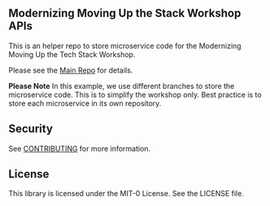 ## Modernizing Moving Up the Stack Workshop APIs


This is an helper repo to store microservice code for the Modernizing Moving Up the Tech Stack Workshop. 

Please see the [Main Repo](https://github.com/aws-samples/moving-up-stack-workshop) for details. 

**Please Note** In this example, we use different branches to store the microservice code. This is to simplify the workshop only. Best practice is to store each microservice in its own repository. 


## Security

See [CONTRIBUTING](CONTRIBUTING.md#security-issue-notifications) for more information.

## License

This library is licensed under the MIT-0 License. See the LICENSE file.

